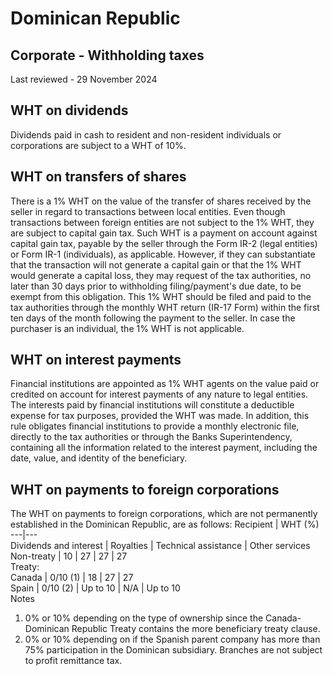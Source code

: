 # Dominican Republic
## Corporate - Withholding taxes
Last reviewed - 29 November 2024
## WHT on dividends
Dividends paid in cash to resident and non-resident individuals or corporations are subject to a WHT of 10%.
## WHT on transfers of shares
There is a 1% WHT on the value of the transfer of shares received by the seller in regard to transactions between local entities. Even though transactions between foreign entities are not subject to the 1% WHT, they are subject to capital gain tax.
Such WHT is a payment on account against capital gain tax, payable by the seller through the Form IR-2 (legal entities) or Form IR-1 (individuals), as applicable. However, if they can substantiate that the transaction will not generate a capital gain or that the 1% WHT would generate a capital loss, they may request of the tax authorities, no later than 30 days prior to withholding filing/payment's due date, to be exempt from this obligation.
This 1% WHT should be filed and paid to the tax authorities through the monthly WHT return (IR-17 Form) within the first ten days of the month following the payment to the seller. In case the purchaser is an individual, the 1% WHT is not applicable.
## WHT on interest payments
Financial institutions are appointed as 1% WHT agents on the value paid or credited on account for interest payments of any nature to legal entities.
The interests paid by financial institutions will constitute a deductible expense for tax purposes, provided the WHT was made.
In addition, this rule obligates financial institutions to provide a monthly electronic file, directly to the tax authorities or through the Banks Superintendency, containing all the information related to the interest payment, including the date, value, and identity of the beneficiary.
## WHT on payments to foreign corporations
The WHT on payments to foreign corporations, which are not permanently established in the Dominican Republic, are as follows:
Recipient | WHT (%)  
---|---  
Dividends and interest | Royalties | Technical assistance | Other services  
Non-treaty | 10 | 27 | 27 | 27  
Treaty:  
Canada | 0/10 (1) | 18 | 27 | 27  
Spain | 0/10 (2) | Up to 10 | N/A | Up to 10  
Notes
  1. 0% or 10% depending on the type of ownership since the Canada-Dominican Republic Treaty contains the more beneficiary treaty clause.
  2. 0% or 10% depending on if the Spanish parent company has more than 75% participation in the Dominican subsidiary. Branches are not subject to profit remittance tax.


